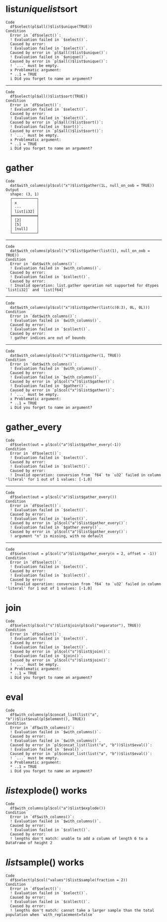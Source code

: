 # list$unique list$sort

    Code
      df$select(pl$all()$list$unique(TRUE))
    Condition
      Error in `df$select()`:
      ! Evaluation failed in `$select()`.
      Caused by error:
      ! Evaluation failed in `$select()`.
      Caused by error in `pl$all()$list$unique()`:
      ! Evaluation failed in `$unique()`.
      Caused by error in `pl$all()$list$unique()`:
      ! `...` must be empty.
      x Problematic argument:
      * ..1 = TRUE
      i Did you forget to name an argument?

---

    Code
      df$select(pl$all()$list$sort(TRUE))
    Condition
      Error in `df$select()`:
      ! Evaluation failed in `$select()`.
      Caused by error:
      ! Evaluation failed in `$select()`.
      Caused by error in `pl$all()$list$sort()`:
      ! Evaluation failed in `$sort()`.
      Caused by error in `pl$all()$list$sort()`:
      ! `...` must be empty.
      x Problematic argument:
      * ..1 = TRUE
      i Did you forget to name an argument?

# gather

    Code
      dat$with_columns(pl$col("x")$list$gather(1L, null_on_oob = TRUE))
    Output
      shape: (3, 1)
      ┌───────────┐
      │ x         │
      │ ---       │
      │ list[i32] │
      ╞═══════════╡
      │ [2]       │
      │ [5]       │
      │ [null]    │
      └───────────┘

---

    Code
      dat$with_columns(pl$col("x")$list$gather(list(1), null_on_oob = TRUE))
    Condition
      Error in `dat$with_columns()`:
      ! Evaluation failed in `$with_columns()`.
      Caused by error:
      ! Evaluation failed in `$collect()`.
      Caused by error:
      ! Invalid operation: list.gather operation not supported for dtypes `list[i32]` and `list[f64]`

---

    Code
      dat$with_columns(pl$col("x")$list$gather(list(c(0:3), 0L, 0L)))
    Condition
      Error in `dat$with_columns()`:
      ! Evaluation failed in `$with_columns()`.
      Caused by error:
      ! Evaluation failed in `$collect()`.
      Caused by error:
      ! gather indices are out of bounds

---

    Code
      dat$with_columns(pl$col("x")$list$gather(1, TRUE))
    Condition
      Error in `dat$with_columns()`:
      ! Evaluation failed in `$with_columns()`.
      Caused by error:
      ! Evaluation failed in `$with_columns()`.
      Caused by error in `pl$col("x")$list$gather()`:
      ! Evaluation failed in `$gather()`.
      Caused by error in `pl$col("x")$list$gather()`:
      ! `...` must be empty.
      x Problematic argument:
      * ..1 = TRUE
      i Did you forget to name an argument?

# gather_every

    Code
      df$select(out = pl$col("a")$list$gather_every(-1))
    Condition
      Error in `df$select()`:
      ! Evaluation failed in `$select()`.
      Caused by error:
      ! Evaluation failed in `$collect()`.
      Caused by error:
      ! Invalid operation: conversion from `f64` to `u32` failed in column 'literal' for 1 out of 1 values: [-1.0]

---

    Code
      df$select(out = pl$col("a")$list$gather_every())
    Condition
      Error in `df$select()`:
      ! Evaluation failed in `$select()`.
      Caused by error:
      ! Evaluation failed in `$select()`.
      Caused by error in `pl$col("a")$list$gather_every()`:
      ! Evaluation failed in `$gather_every()`.
      Caused by error in `pl$col("a")$list$gather_every()`:
      ! argument "n" is missing, with no default

---

    Code
      df$select(out = pl$col("a")$list$gather_every(n = 2, offset = -1))
    Condition
      Error in `df$select()`:
      ! Evaluation failed in `$select()`.
      Caused by error:
      ! Evaluation failed in `$collect()`.
      Caused by error:
      ! Invalid operation: conversion from `f64` to `u32` failed in column 'literal' for 1 out of 1 values: [-1.0]

# join

    Code
      df$select(pl$col("s")$list$join(pl$col("separator"), TRUE))
    Condition
      Error in `df$select()`:
      ! Evaluation failed in `$select()`.
      Caused by error:
      ! Evaluation failed in `$select()`.
      Caused by error in `pl$col("s")$list$join()`:
      ! Evaluation failed in `$join()`.
      Caused by error in `pl$col("s")$list$join()`:
      ! `...` must be empty.
      x Problematic argument:
      * ..1 = TRUE
      i Did you forget to name an argument?

# eval

    Code
      df$with_columns(pl$concat_list(list("a", "b"))$list$eval(pl$element(), TRUE))
    Condition
      Error in `df$with_columns()`:
      ! Evaluation failed in `$with_columns()`.
      Caused by error:
      ! Evaluation failed in `$with_columns()`.
      Caused by error in `pl$concat_list(list("a", "b"))$list$eval()`:
      ! Evaluation failed in `$eval()`.
      Caused by error in `pl$concat_list(list("a", "b"))$list$eval()`:
      ! `...` must be empty.
      x Problematic argument:
      * ..1 = TRUE
      i Did you forget to name an argument?

# $list$explode() works

    Code
      df$with_columns(pl$col("a")$list$explode())
    Condition
      Error in `df$with_columns()`:
      ! Evaluation failed in `$with_columns()`.
      Caused by error:
      ! Evaluation failed in `$collect()`.
      Caused by error:
      ! lengths don't match: unable to add a column of length 6 to a DataFrame of height 2

# $list$sample() works

    Code
      df$select(pl$col("values")$list$sample(fraction = 2))
    Condition
      Error in `df$select()`:
      ! Evaluation failed in `$select()`.
      Caused by error:
      ! Evaluation failed in `$collect()`.
      Caused by error:
      ! lengths don't match: cannot take a larger sample than the total population when `with_replacement=false`

